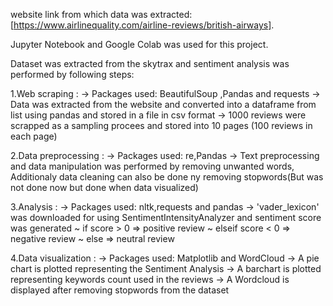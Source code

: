 website link from which data was extracted: [https://www.airlinequality.com/airline-reviews/british-airways].

Jupyter Notebook and Google Colab was used for this project.

Dataset was extracted from the skytrax and sentiment analysis was performed by following steps:

  1.Web scraping : 
        -> Packages used: BeautifulSoup ,Pandas and requests
        -> Data was extracted from the website and converted into a dataframe from list  using pandas and stored
           in a file in csv format
        -> 1000 reviews were scrapped as a sampling procees and stored into 10 pages (100 reviews in each page)

  2.Data preprocessing :
        -> Packages used: re,Pandas
        -> Text preprocessing and data manipulation was performed by removing unwanted words,
           Additionaly data cleaning can also be done ny removing stopwords(But was not done now but done when data visualized)

  3.Analysis :
        -> Packages used: nltk,requests and pandas
        -> 'vader_lexicon' was downloaded for using SentimentIntensityAnalyzer and sentiment score was generated
                ~ if score > 0 => positive review
                ~ elseif score < 0 => negative review
                ~ else => neutral review

  4.Data visualization :
        -> Packages used: Matplotlib and WordCloud
        -> A pie chart is plotted representing the Sentiment Analysis
        -> A barchart is plotted representing keywords count used in the reviews 
        -> A Wordcloud is displayed after removing stopwords from the dataset

